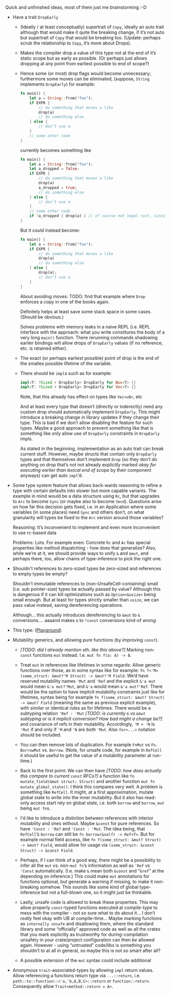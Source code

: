 Quick and unfinished ideas, most of them just me brainstorming :-D
*	Have a trait `DropEarly`
	*	(Ideally / at least conceptually) supertrait of `Copy`,
		ideally an auto trait although that would make it quite the
		breaking change, if it’s not auto but supertrait of `Copy` that would be breaking too.
		(Update: perhaps scrub the relationship to `Copy`, it’s more about Drops).
	*	Makes the compiler drop a value of this type not at the end of it’s static scope but as
		early as possible. (Or perhaps just allows dropping at any point from earliest possible
		to end of scope?)
	*	Hence some (or most) drop flags would become unnecessary; furthermore some moves can be eliminated,
		(suppose, `String` implements `DropEarly`) for example:
		```rust
		fn main() {
			let a = String::from("foo");
			if EXPR {
				// do something that moves a like
				drop(a)
				// do something else
			} else {
				// don’t use a
			}
			// some other code
		}
		```
		currently becomes something like
		```rust
		fn main() {
			let a = String::from("foo");
			let a_dropped = false;
			if EXPR {
				// do something that moves a like
				drop(a)
				a_dropped = true;
				// do something else
			} else {
				// don’t use a
			}
			// some other code
			if !a_dropped { drop(a) } // of course not legal rust, since a isn’t usable here 
		}
		```
		But it could instead become:
		```rust
		fn main() {
			let a = String::from("foo");
			if EXPR {
				// do something that moves a like
				drop(a)
				// do something else
			} else {
				drop(a);
				// don’t use a
			}
		}
		```

		About avoiding moves:
		TODO: find that example where `Drop` enforces a copy in one of the books again.

		Definitely helps at least save some stack space in some cases. (Should be obvious.)

		Solves problems with memory leaks in a naive REPL (i.e. REPL interface with the approach:
		what you write constitures the body of a very long `main()` function. There rerunning commands
		shadowing earlier bindings will allow drops of `DropEarly` values (if no reference, etc. is retained either).
	*	The exact (or perhaps earliest possible) point of drop is the end of the smalles possible lifetime of the variable.
	*	There should be `impl`s such as for example:
		```rust
		impl<T: ?Sized + DropEarly> DropEarly for Box<T> {}
		impl<T: ?Sized + DropEarly> DropEarly for Vec<T> {}
		```
		Note, that this already has effect on types like `Vec<u8>`, etc

		And at least every type that doesn’t (directly or inderectly) need any custom drop should automatically
		implement `DropEarly`. This might introduce a breaking change in library updates if they change their type.
		This is bad if we don’t allow disabling the feature for such types.
		Maybe a good approach to prevent something like that is something like only allow use of `DropEarly`
		constraints in `DropEarly` impls.

		As stated in the beginning, implementation as an auto trait can break current stuff. However, maybe structs that
		contain only `DropEarly` types and that themselves don’t implement `Drop` (so they don’t do anything on drop that’s
		not not already explicitly marked _okay for executing earlier than lexical end of scope_ by their component
		anyways) can get auto `impl`’d.

*	Some type system feature that allows back-wards reasoning to refine a type with certain defaults into slower but more
	capable variants. The example in mind would be a data structure using `Rc`, but that upgrades to `Arc` to become `Sync`
	(or maybe also to become `Send`). Questions arise on how far this decision gets fixed, i.e. in an Application where some
	variables (in some places) need `Sync` and others don’t, on what granularity will types be fixed to the `Arc` version around those
	variables?

	Reasoning: It’s inconvenient to implement and even more inconvenient to use rc-based data

	Problems: Lots. For example even: Concrete `Rc` and `Ac` has special properties like method dispatching - how does that generalize?
	Also, while we’re at it, we should provide ways to unify `&` and `&mut`, and perhaps there, too, allow chains of type-inference to
	pick the right one.

*	Shouldn't references to zero-sized types be zero-sized and references to empty types be empty?

	Shouldn't immutable references to (non-UnsafeCell-containing) small (i.e. sub pointer-size) types be actually passed
	by value? Although this is dangerous if it can kill optimizations such as `Option<&usize>` being small enough. But
	at least for types strictly smaller than `usize`, we can pass value instead, saving dereferencing operations.

	Although... this actually introduces dereferencing to `&mut` to `&` conversions.... aaaand makes `&` to `*const`
	conversions kind-of _wrong_
*	This type:
	([Playground](https://play.rust-lang.org/?version=stable&mode=debug&edition=2018&gist=91f673f3ced8398d01f44372d56c41cf))
*	Mutability generics, and allowing pure functions (by improving `const`).
	*	_[TODO: did I already mention sth. like this above?]_ Marking non-`const` functions `mut` instead. I.e. `mut fn f(a: A) -> B`.

	*	Treat `mut` in references like lifetimes in some regards: Allow generic functions over those, as in some syntax like
		for example: `fn f<'M>(some_struct: &mut?'M Struct) -> &mut?'M Field`. We’d have reserved mutability names `'Mut` and `'Ref`
		and the explicit `&'a mut` would mean `&'a mut?'Mut`, and `&'a` would mean `&'a mut?'Ref`. There would be the option to have
		implicit mutability constraints just like for lifetimes, syntax being for example
		`fn f(some_struct: &mut? Struct) -> &mut? Field` (meaning the same as previous explicit example), with similar
		or identical rules as for lifetimes. There would be a subtyping	relation `'Ref : 'Mut`
		_[TODO: is currently `&` vs `&mut` subtyping or is it implicit conversion? How bad might a change be?]_	and covariance of
		refs in their mutability. Accordingly, `'M + 'N` is `'Mut` if and only if `'M` and `'N` are _both_ `'Mut`. Also
		`for<...>` notation should be included.

	*	You can then remove lots of duplication. For example `FnMut` vs `Fn`. `BorrowMut` vs. `Borrow`. (Note, for unsafe code, for
		example in `RefCell` it should be useful to get the value of a mutability parameter at run-time.)

	*	Back to the first point: We can then have _[TODO: how does actually this compare to current `const` RFCs?]_ a function like
		`fn mutate_field(&mut struct: Struct)` and another function `mut fn mutate_global_state()`. I think this compares very well.
		A problem is something like `RefCell`. It might, at a first approximation, mutate global state to write into the inner
		mutability.	But it also has read-only access start rely on global state, i.e. both `borrow` and `borrow_mut` being `mut fn`s.

	*	I'd like to introduce a distiction between references with interior mutability and ones without. Maybe `&const` for
		pure references. So have `'Const : 'Ref` and `'Const : 'Mut`. The idea being, that `RefCell`’s `borrow` can still
		be `fn borrow(&self) -> Ref<T>`. But for example normal field access, like `fn f(some_struct: &mut? Struct) -> &mut? Field`,
		would allow for usage via `(some_struct: &const Struct) -> &const Field`.

	*	Perhaps, if I can think of a good way, there might be a possibility to infer all the `mut` vs. non-`mut fn`’s information
		as well as `'Ref` vs `'Const` automatically. (I.e. make `&` mean both `&const` and “`&ref`” at the depending on inference.)
		This could make `mut` annotations for functions optional, but generate a warning if missing, to make it non-breaking somehow.
		This sounds like some kind of global type-inference but not a full-blown one, so it might just be thinkable.

	*	Lastly, unsafe code is allowed to break these properties. This may allow properly `const`-typed functions executed at
		compile-type to mess with the compiler - not so sure what to do about it... I don’t _really_ feel okay with UB at
		compile-time... Maybe marking functions as `internally unsafe` and disallowing them, where the standard library
		and some “officially” approved code as well as all the crates that you mark explicitly as trustworthy for during-compilation
		unsafety in your crate/project configuration can then _be_ allowed again. However - using “untrusted” code/libs is something you
		shouldn’t to at all in general, so maybe this is not so smart after all?

	*	A possible extension of the `mut` syntax could include additional 

*	Anonymous `trait`-associated-types by allowing `impl` return values. Allow referencing a functions return type via
	`...::return`, i.e. `path::to::function::<'a,'b,A,B,C>::return` or `function::return`. Consequently allow
	`Trait<method::return = A>`.
